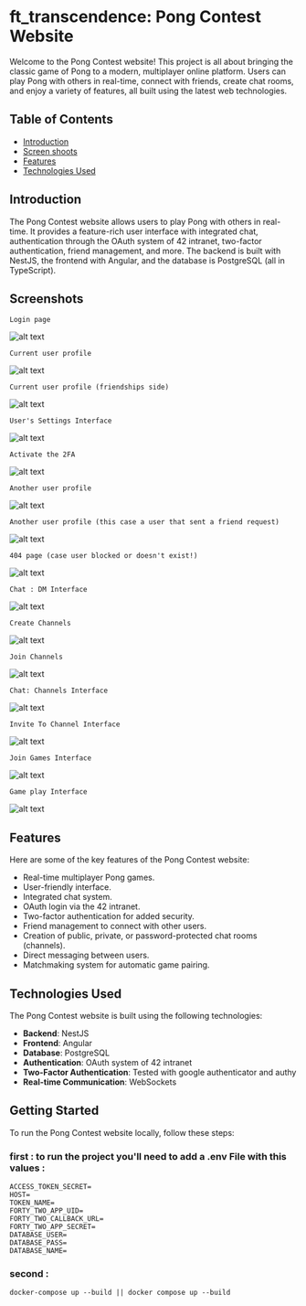 # ft_transcendence:  Pong Contest Website

Welcome to the Pong Contest website! This project is all about bringing the classic game of Pong to a modern, multiplayer online platform. Users can play Pong with others in real-time, connect with friends, create chat rooms, and enjoy a variety of features, all built using the latest web technologies.

## Table of Contents

- [Introduction](#introduction)
- [Screen shoots](#screen)
- [Features](#features)
- [Technologies Used](#technologies-used)

## Introduction

The Pong Contest website allows users to play Pong with others in real-time. It provides a feature-rich user interface with integrated chat, authentication through the OAuth system of 42 intranet, two-factor authentication, friend management, and more. The backend is built with NestJS, the frontend with Angular, and the database is PostgreSQL (all in TypeScript).



## Screenshots
```
Login page
```
![alt text](https://github.com/EVBLOOD/ft_transcendence/blob/main/imgs/load%20page.png)

```
Current user profile
```
![alt text](https://github.com/EVBLOOD/ft_transcendence/blob/main/imgs/Profile%20(3).png)

```
Current user profile (friendships side)
```
![alt text](https://github.com/EVBLOOD/ft_transcendence/blob/main/imgs/Profile%20(2).png)

```
User's Settings Interface
```
![alt text](https://github.com/EVBLOOD/ft_transcendence/blob/main/imgs/Settings.png)

```
Activate the 2FA
```
![alt text](https://github.com/EVBLOOD/ft_transcendence/blob/main/imgs/2FA.png)

```
Another user profile
```
![alt text](https://github.com/EVBLOOD/ft_transcendence/blob/main/imgs/Profile.png)

```
Another user profile (this case a user that sent a friend request)
```
![alt text](https://github.com/EVBLOOD/ft_transcendence/blob/main/imgs/Profile%20(1).png)

```
404 page (case user blocked or doesn't exist!)
```
![alt text](https://github.com/EVBLOOD/ft_transcendence/blob/main/imgs/404%20page.png)

```
Chat : DM Interface
```
![alt text](https://github.com/EVBLOOD/ft_transcendence/blob/main/imgs/Chat%20-%20DM.png)

```
Create Channels
```
![alt text](https://github.com/EVBLOOD/ft_transcendence/blob/main/imgs/Chat%20-%20Channels%20(2).png)

```
Join Channels
```
![alt text](https://github.com/EVBLOOD/ft_transcendence/blob/main/imgs/Chat%20-%20Channels%20(1).png)

```
Chat: Channels Interface
```
![alt text](https://github.com/EVBLOOD/ft_transcendence/blob/main/imgs/Chat%20-%20Channels.png)

```
Invite To Channel Interface
```
![alt text](https://github.com/EVBLOOD/ft_transcendence/blob/main/imgs/Invite%20-%20Channels.png)

```
Join Games Interface
```
![alt text](https://github.com/EVBLOOD/ft_transcendence/blob/main/imgs/box%20list%20profile.png)

```
Game play Interface
```
![alt text](https://github.com/EVBLOOD/ft_transcendence/blob/main/imgs/Game.png)

## Features

Here are some of the key features of the Pong Contest website:

- Real-time multiplayer Pong games.
- User-friendly interface.
- Integrated chat system.
- OAuth login via the 42 intranet.
- Two-factor authentication for added security.
- Friend management to connect with other users.
- Creation of public, private, or password-protected chat rooms (channels).
- Direct messaging between users.
- Matchmaking system for automatic game pairing.

## Technologies Used

The Pong Contest website is built using the following technologies:

- **Backend**: NestJS
- **Frontend**: Angular
- **Database**: PostgreSQL
- **Authentication**: OAuth system of 42 intranet
- **Two-Factor Authentication**: Tested with google authenticator and authy
- **Real-time Communication**: WebSockets

## Getting Started

To run the Pong Contest website locally, follow these steps:

### first : to run the project you'll need to add a .env File with this values : 
```
ACCESS_TOKEN_SECRET=
HOST=
TOKEN_NAME=
FORTY_TWO_APP_UID=
FORTY_TWO_CALLBACK_URL=
FORTY_TWO_APP_SECRET=
DATABASE_USER=
DATABASE_PASS=
DATABASE_NAME=
```
### second  : 
```
docker-compose up --build || docker compose up --build
```
